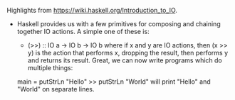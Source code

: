 Highlights from https://wiki.haskell.org/Introduction_to_IO.


- Haskell provides us with a few primitives for composing and chaining together IO actions. A simple one of these is:

	- (>>) :: IO a -> IO b -> IO b
where if x and y are IO actions, then (x >> y) is the action that performs x, dropping the result, then performs y and returns its result. Great, we can now write programs which do multiple things:

	main = putStrLn "Hello" >> putStrLn "World"
will print "Hello" and "World" on separate lines.



